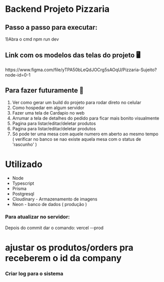 <h1>Backend Projeto Pizzaria</h1>

<h2>Passo a passo para executar:</h2>

1)Abra o cmd npm run dev<br>
 
<h2>Link com os modelos das telas do projeto 🖥</h2>
https://www.figma.com/file/yTPA50bLeQdJOCrg5sAOqU/Pizzaria-Sujeito?node-id=0-1

<h2>  Para fazer futuramente 🚀</h2>

1) Ver como gerar um build do projeto para rodar direto no celular<br>
2) Como hospedar em algum servidor
3) Fazer uma tela de Cardapio no web
4) Arrumar a tela de detalhes do pedido para ficar mais bonito visualmente
5) Pagina para listar/editar/deletar produtos 
6) Pagina para listar/editar/deletar produtos 
7) Só pode ter uma mesa com aquele numero em aberto ao mesmo tempo ( verificar no banco se nao existe aquela mesa com o status de 'rascunho' )



# Utilizado

* Node
* Typescript
* Prisma
* Postgresql
* Cloudinary - Armazenamento de imagens
* Neon - banco de dados ( produção )



### Para atualizar no servidor:

Depois do commit dar o comando: vercel --prod


# ajustar os produtos/orders pra receberem o id da company


### Criar log para o sistema